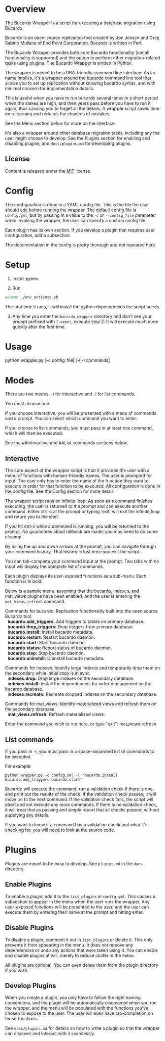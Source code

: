 # Overview

The Bucardo Wrapper is a script for executing a database migration using Bucardo.

Bucardo is an open-source replication tool created by Jon Jensen and Greg
Sabino Mullane of End Point Corporation. Bucardo is written in Perl.

The Bucardo Wrapper provides both core Bucardo functionality (not all
functionality is supported) and the option to perform other migration-related
tasks using plugins. The Bucardo Wrapper is written in Python.

The wrapper is meant to be a DBA-friendly command line interface. As its name
implies, it's a wrapper around the bucardo command line tool that allows you to
set up replication without knowing bucardo syntax, and with minimal concern for
implementation details.

This is useful when you have to run bucardo several times in a short period
when the stakes are high, and then years pass before you have to run it again,
thus causing you to forget all the details. A wrapper script saves time on
relearning and reduces the chances of mistakes.

See the Menu section below for more on the interface.

It's also a wrapper around other database migration tasks, including any the
user might choose to develop. See the Plugins section for enabling and
disabling plugins, and `docs/plugins.md` for developing plugins.

## License
Content is released under the [MIT](LICENSE) license.

# Config

The configuration is done in a YAML config file. This is the file the user
should edit before running the wrapper. The default config file is
`config.yml`, but by passing in a value to the `-c` or `--config_file`
parameter when invoking the wrapper, the user can specify a custom config file.

Each plugin has its own section. If you develop a plugin that requires user
configuration, add a subsection.

The documentation in the config is pretty thorough and not repeated here.

# Setup

1. Install pyenv.

2. Run

```bash
source ./env_activate.sh
```

The first time it runs, it will install the python dependencies the script needs.

3. Any time you enter the `bucardo_wrapper` directory and don't see your prompt
prefixed with `(.venv)`, execute step 2. It will execute much more quickly
after the first time.

# Usage

python wrapper.py [-c config\_file] [-i|-l commands]

# Modes

There are two modes, -i for interactive and -l for list commands.

You must choose one.

If you choose interactive, you will be presented with a menu of commands and a
prompt. You can select which command you want to enter.

If you choose to list commands, you must pass in at least one command, which will
then be executed.

See the ##Interactive and ##List commands sections below.

## Interactive

The core aspect of the wrapper script is that it provides the user with a menu
of functions with human-friendly names. The user is prompted for input. The user
only has to enter the name of the function they want to execute in order for
that function to be executed. All configuration is done in the config file. See
the Config section for more detail.

The wrapper script runs on infinite loop. As soon as a command finishes
executing, the user is returned to the prompt and can execute another command.
Either ctrl-c at the prompt or typing 'exit' will exit the infinite loop and
return you to the shell.

If you hit ctrl-c while a command is running, you will be returned to the
prompt. No guarantees about rollback are made; you may need to do some cleanup.

By using the up and down arrows at the prompt, you can navigate through your
command history. That history is lost once you exit the script.

You can tab-complete your command input at the prompt. Two tabs with no input
will display the complete list of commands.

Each plugin displays its user-exposed functions as a sub-menu. Each function is in bold.

Below is a sample menu, assuming that the bucardo, indexes, and mat\_views
plugins have been enabled, and the user is entering the `mat_views.refresh`
command.

Commands for bucardo: Replication functionality built into the open source Bucardo tool.\
&nbsp;&nbsp;**bucardo.add\_triggers:** Add triggers to tables on primary database.\
&nbsp;&nbsp;**bucardo.drop\_triggers:** Drop triggers from primary database.\
&nbsp;&nbsp;**bucardo.install:** Install bucardo metadata.\
&nbsp;&nbsp;**bucardo.restart:** Restart bucardo daemon.\
&nbsp;&nbsp;**bucardo.start:** Start bucardo daemon.\
&nbsp;&nbsp;**bucardo.status:** Report status of bucardo daemon.\
&nbsp;&nbsp;**bucardo.stop:** Stop bucardo daemon.\
&nbsp;&nbsp;**bucardo.uninstall:** Uninstall bucardo metadata.

Commands for indexes: Identify large indexes and temporarily drop them on the secondary while initial copy is in sync.\
&nbsp;&nbsp;**indexes.drop:** Drop large indexes on the secondary database.\
&nbsp;&nbsp;**indexes.install:** Install the dependencies for index management on the bucardo database.\
&nbsp;&nbsp;**indexes.recreate:** Recreate dropped indexes on the secondary database.

Commands for mat\_views: Identify materialized views and refresh them on the secondary database.\
&nbsp;&nbsp;**mat\_views.refresh:** Refresh materialized views.

Enter the command you wish to run here, or type "exit": mat\_views.refresh

## List commands

If you pass in -l, you must pass in a space-separated list of commands to be executed.

For example:

```
python wrapper.py -c config.yml -l "bucardo.install bucardo.add_triggers bucardo.start"
```

Bucardo will execute the command, run a validation check if there is one, and print out the results
of the check. If the validation check passes, it will move on to the next command. If the validation
check fails, the script will abort and not execute any more commands. If there is no validation check,
it will treat that as passing and simply report that all checks passed, without supplying any details.

If you want to know if a command has a validation check and what it's checking for, you will need to
look at the source code.

# Plugins

Plugins are meant to be easy to develop. See `plugins.md` in the `docs`
directory.

## Enable Plugins

To enable a plugin, add it to the `list_plugins` in `config.yml`. This causes a
subsection to appear in the menu when the user runs the wrapper. Any
user-exposed functions will be presented to the user, and the user can execute
them by entering their name at the prompt and hitting enter.

## Disable Plugins

To disable a plugin, comment it out in `list_plugins` or delete it. This only
prevents it from appearing in the menu. It does not remove any dependencies or
undo any actions that were taken using it. You can enable and disable plugins
at will, merely to reduce clutter in the menu.

All plugins are optional. You can even delete them from the plugin directory if
you wish.

## Develop Plugins

When you create a plugin, you only have to follow the right naming conventions,
and the plugin will be automatically discovered when you run the wrapper, and
the menu will be populated with the functions you've chosen to expose to the
user. The user will even have tab-completion on those functions.

See `docs/plugins.md` for details on how to write a plugin so that the wrapper
can discover and interact with it seamlessly.
